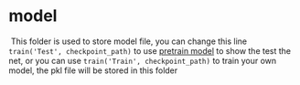 # model

​	This folder is used to store model file, you can change this line `train('Test', checkpoint_path)` to use [pretrain model]((https://drive.google.com/open?)) to show the test the net, or you can use `train('Train', checkpoint_path)` to train your own model, the pkl file will be stored in this folder